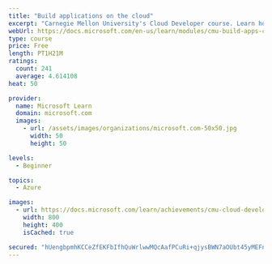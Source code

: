 ```yaml
---
title: "Build applications on the cloud"
excerpt: "Carnegie Mellon University's Cloud Developer course. Learn how developers write programs that run on the cloud, including how to deploy, be fault-tolerant, load balance, scale, and deal with latency."
webUrl: https://docs.microsoft.com/en-us/learn/modules/cmu-build-apps-cloud/
type: course
price: Free
length: PT1H21M
ratings:
  count: 241
  average: 4.614108
heat: 50

provider:
  name: Microsoft Learn
  domain: microsoft.com
  images:
    - url: /assets/images/organizations/microsoft.com-50x50.jpg
      width: 50
      height: 50

levels:
  - Beginner

topics:
  - Azure

images:
  - url: https://docs.microsoft.com/learn/achievements/cmu-cloud-developer/build-applications-on-the-cloud-social.png
    width: 800
    height: 400
    isCached: true

secured: "hUengbpmhKCCeZfEKFbIfhQuWrlwwMQcAafPCuRi+qjysBWN7aOUbt45yMEFnAq/4wPG9HFOm6fFX05A15SHSvboDkcbw3XqGBQFoVZqVSZZq63eBVzIogVb4G3vu+//mdZ2s3Qi+pSwY6XItXNKW1fCNLExzjQJR4EjvWRxBVCnTYEqHvMv/fnkkQcvOMSPHfncLcSXdaJ9AuFEv2RYRxKPLtEED5e/euEQUbBLT01vEirSwx5x0COBzSGhMMQ68kOa3plDtlMBJMmuL5d3C9+4P6qV0MgvVAEUlPtJ8rN2o2c1vAfFPKbKasSyS1cVdatXkFsSOg6jQUVEZybZxD5sqzkPeRZiwjIib4sLQvhmwnHImKJK8GPdDufGNmRx51UuLfVjic3v/dwBjjeDMvAKl21rBPE85VAtuvbQ8v0=;E7DMq9t5T8VYIEAJS1kBsg=="
---
```



